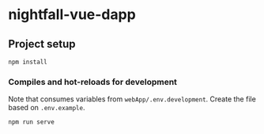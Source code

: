 # nightfall-vue-dapp

## Project setup
```
npm install
```

### Compiles and hot-reloads for development

Note that consumes variables from `webApp/.env.development`. Create the file based on `.env.example`.

```
npm run serve
```
